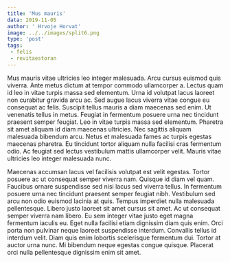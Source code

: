 ```yaml
---
title: 'Mus mauris'
data: 2019-11-05
author: ' Hrvoje Horvat'
image: ../../images/split6.png
type: 'post'
tags:
 - felis
 - revitaestoran
---
```

Mus mauris vitae ultricies leo integer malesuada. Arcu cursus euismod quis viverra. Ante metus dictum at tempor commodo ullamcorper a. Lectus quam id leo in vitae turpis massa sed elementum. Urna id volutpat lacus laoreet non curabitur gravida arcu ac. Sed augue lacus viverra vitae congue eu consequat ac felis. Suscipit tellus mauris a diam maecenas sed enim. Ut venenatis tellus in metus. Feugiat in fermentum posuere urna nec tincidunt praesent semper feugiat. Leo in vitae turpis massa sed elementum. Pharetra sit amet aliquam id diam maecenas ultricies. Nec sagittis aliquam malesuada bibendum arcu. Netus et malesuada fames ac turpis egestas maecenas pharetra. Eu tincidunt tortor aliquam nulla facilisi cras fermentum odio. Ac feugiat sed lectus vestibulum mattis ullamcorper velit. Mauris vitae ultricies leo integer malesuada nunc.

Maecenas accumsan lacus vel facilisis volutpat est velit egestas. Tortor posuere ac ut consequat semper viverra nam. Quisque id diam vel quam. Faucibus ornare suspendisse sed nisi lacus sed viverra tellus. In fermentum posuere urna nec tincidunt praesent semper feugiat nibh. Vestibulum sed arcu non odio euismod lacinia at quis. Tempus imperdiet nulla malesuada pellentesque. Libero justo laoreet sit amet cursus sit amet. Ac ut consequat semper viverra nam libero. Eu sem integer vitae justo eget magna fermentum iaculis eu. Eget nulla facilisi etiam dignissim diam quis enim. Orci porta non pulvinar neque laoreet suspendisse interdum. Convallis tellus id interdum velit. Diam quis enim lobortis scelerisque fermentum dui. Tortor at auctor urna nunc. Mi bibendum neque egestas congue quisque. Placerat orci nulla pellentesque dignissim enim sit amet.
